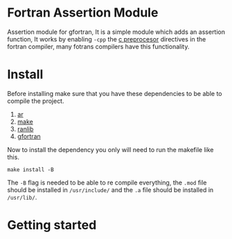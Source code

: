 # Fortran Assertion Module
Assertion module for gfortran, It is a simple module which adds an assertion function, It works by enabling `-cpp` the [c preprocesor](https://gcc.gnu.org/onlinedocs/gfortran/Preprocessing-Options.html) directives in the fortran compiler, many fotrans compilers have this functionality.
# Install
Before installing make sure that you have these dependencies to be able to compile the project.
1. [ar](https://man.archlinux.org/man/ar.1.en)
2. [make](https://man.archlinux.org/man/make.1)
3. [ranlib](https://man.archlinux.org/man/ranlib.1)
4. [gfortran](https://man.archlinux.org/man/gfortran.1)

Now to install the dependency you only will need to run the makefile like this.
```
make install -B
```
The `-B` flag is needed to be able to re compile everything, the `.mod` file should be installed in `/usr/include/` and the `.a` file should be installed in
`/usr/lib/`.
# Getting started
